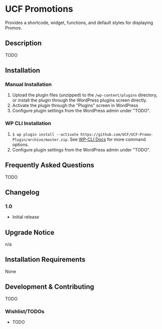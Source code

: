 # UCF Promotions #

Provides a shortcode, widget, functions, and default styles for displaying Promos.


## Description ##

TODO


## Installation ##

### Manual Installation ###
1. Upload the plugin files (unzipped) to the `/wp-content/plugins` directory, or install the plugin through the WordPress plugins screen directly.
2. Activate the plugin through the "Plugins" screen in WordPress
3. Configure plugin settings from the WordPress admin under "TODO".

### WP CLI Installation ###
1. `$ wp plugin install --activate https://github.com/UCF/UCF-Promo-Plugin/archive/master.zip`.  See [WP-CLI Docs](http://wp-cli.org/commands/plugin/install/) for more command options.
2. Configure plugin settings from the WordPress admin under "TODO".


## Frequently Asked Questions ##

TODO



## Changelog ##

### 1.0 ###
* Initial release


## Upgrade Notice ##

n/a


## Installation Requirements ##

None


## Development & Contributing ##

TODO


### Wishlist/TODOs ###
* TODO

